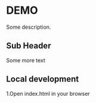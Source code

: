 # DEMO

Some description.

## Sub Header

Some more text

## Local development

1.Open index.html in your browser
